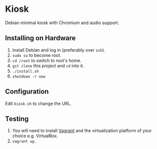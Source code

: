 # Kiosk

Debian minimal kiosk with Chromium and audio support.

## Installing on Hardware

1. Install Debian and log in (preferably over `ssh`).
1. `sudo su` to become root.
1. `cd /root` to switch to root's home.
1. `git clone` this project and `cd` into it.
1. `./install.sh`
1. `shutdown -r now`

## Configuration

Edit `kiosk.sh` to change the URL.

## Testing

1. You will need to install [Vagrant](https://www.vagrantup.com) and the virtualization platform of your choice e.g. VirtualBox.
1. `vagrant up`.